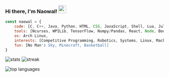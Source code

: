 ### Hi there, I'm Naowal! <img src="https://user-images.githubusercontent.com/42378118/110234147-e3259600-7f4e-11eb-95be-0c4047144dea.gif" width="25">

```javascript
const naowal = {
    code: [C, C++, Java, Python, HTML, CSS, JavaScript, Shell, Lua, Julia],
    tools: [Ncurses, WPILib, TensorFlow, Numpy/Pandas, React, Node, Bootstrap, Tailwind, Express, MongoDB, Neovim, JuMP],
    os: Arch Linux,
    interests: [Competitive Programming, Robotics, Systems, Linux, Machine Learning, Computation],
    fun: [No Man's Sky, Minecraft, Basketball]
}
```

![stats](https://github-readme-stats.vercel.app/api?username=naowalrahman&show_icons=true&theme=tokyonight&border_radius=10&rank_icon=github)
![streak](https://streak-stats.demolab.com/?user=naowalrahman&theme=tokyonight&border_radius=10)

![top languages](https://github-readme-stats.vercel.app/api/top-langs/?langs_count=20&layout=pie&username=naowalrahman&theme=tokyonight)


